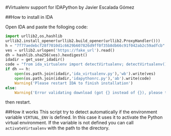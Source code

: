 #Virtualenv support for IDAPython
by Javier Escalada Gómez

##How to install in IDA

Open IDA and paste the folloging code:

```python
import urllib2,os,hashlib
urllib2.install_opener(urllib2.build_opener(urllib2.ProxyHandler()))
h = "7f77aedebcf28f7010d1c6629b607826d9ff0f35b8db66c91f042ab2c59adfcb"
ves = urllib2.urlopen('https://fake_url').read()
dh = hashlib.sha256(ves).hexdigest()
idadir = get_user_idadir()
code = "from ida_virtualenv import detectVirtualenv; detectVirtualenv()"
if dh == h:
    open(os.path.join(idadir,'ida_virtualenv.py'),'wb').write(ves)
    open(os.path.join(idadir,'idapythonrc.py'),'ab').write(code)
    Warning('Please restart IDA to finish installation')
else:
    Warning('Error validating download (got {} instead of {}), please try manual install'.format(dh, h))
```

then restart.

##How it works
This script try to detect automatically if the environment variable `VIRTUAL_ENV` is defined. In this case it uses it to activate the Python virtual environment. If the variable is not defined you can call `activateVirtualenv` with the path to the directory.
